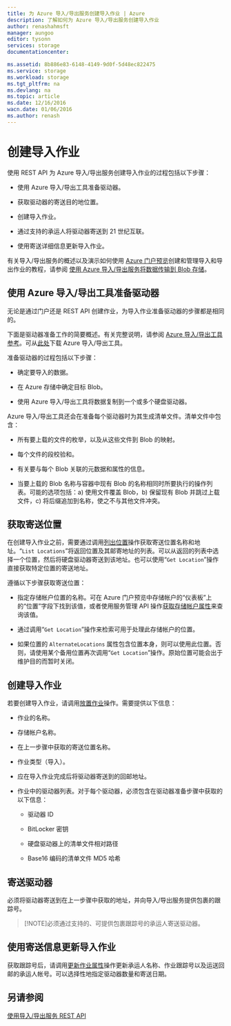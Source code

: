 ```yaml
---
title: 为 Azure 导入/导出服务创建导入作业 | Azure
description: 了解如何为 Azure 导入/导出服务创建导入作业
author: renashahmsft
manager: aungoo
editor: tysonn
services: storage
documentationcenter: 

ms.assetid: 8b886e83-6148-4149-9d0f-5d48ec822475
ms.service: storage
ms.workload: storage
ms.tgt_pltfrm: na
ms.devlang: na
ms.topic: article
ms.date: 12/16/2016
wacn.date: 01/06/2016
ms.author: renash
---
```


# 创建导入作业

使用 REST API 为 Azure 导入/导出服务创建导入作业的过程包括以下步骤：

-   使用 Azure 导入/导出工具准备驱动器。

-   获取驱动器的寄送目的地位置。

-   创建导入作业。

-   通过支持的承运人将驱动器寄送到 21 世纪互联。

-   使用寄送详细信息更新导入作业。

 有关导入/导出服务的概述以及演示如何使用 [Azure 门户预览](https://portal.azure.cn/)创建和管理导入和导出作业的教程，请参阅 [使用 Azure 导入/导出服务将数据传输到 Blob 存储](./storage-import-export-service.md)。

## 使用 Azure 导入/导出工具准备驱动器

无论是通过门户还是 REST API 创建作业，为导入作业准备驱动器的步骤都是相同的。

下面是驱动器准备工作的简要概述。有关完整说明，请参阅 [Azure 导入/导出工具参考](./storage-import-export-tool-how-to-v1.md)。可从[此处](http://go.microsoft.com/fwlink/?LinkID=301900)下载 Azure 导入/导出工具。

准备驱动器的过程包括以下步骤：

-   确定要导入的数据。

-   在 Azure 存储中确定目标 Blob。

-   使用 Azure 导入/导出工具将数据复制到一个或多个硬盘驱动器。

 Azure 导入/导出工具还会在准备每个驱动器时为其生成清单文件。清单文件中包含：

-   所有要上载的文件的枚举，以及从这些文件到 Blob 的映射。

-   每个文件的段校验和。

-   有关要与每个 Blob 关联的元数据和属性的信息。

-   当要上载的 Blob 名称与容器中现有 Blob 的名称相同时所要执行的操作列表。可能的选项包括：a) 使用文件覆盖 Blob，b) 保留现有 Blob 并跳过上载文件，c) 将后缀追加到名称，使之不与其他文件冲突。

## 获取寄送位置

在创建导入作业之前，需要通过调用[列出位置](https://docs.microsoft.com/zh-CN/rest/api/storageimportexport/listlocations)操作获取寄送位置名称和地址。“`List Locations`”将返回位置及其邮寄地址的列表。可以从返回的列表中选择一个位置，然后将硬盘驱动器寄送到该地址。也可以使用“`Get Location`”操作直接获取特定位置的寄送地址。

 遵循以下步骤获取寄送位置：

-   指定存储帐户位置的名称。可在 Azure 门户预览中存储帐户的“仪表板”上的“位置”字段下找到该值，或者使用服务管理 API 操作[获取存储帐户属性](https://docs.microsoft.com/zh-CN/rest/api/storagerp/storageaccounts#StorageAccounts_GetProperties)来查询该值。

-   通过调用“`Get Location`”操作来检索可用于处理此存储帐户的位置。

-   如果位置的 `AlternateLocations` 属性包含位置本身，则可以使用此位置。否则，请使用某个备用位置再次调用“`Get Location`”操作。原始位置可能会出于维护目的而暂时关闭。

## 创建导入作业
若要创建导入作业，请调用[放置作业](https://docs.microsoft.com/zh-CN/rest/api/storageimportexport/jobs#Jobs_CreateOrUpdate)操作。需要提供以下信息：

-   作业的名称。

-   存储帐户名称。

-   在上一步骤中获取的寄送位置名称。

-   作业类型（导入）。

-   应在导入作业完成后将驱动器寄送到的回邮地址。

-   作业中的驱动器列表。对于每个驱动器，必须包含在驱动器准备步骤中获取的以下信息：

    -   驱动器 ID

    -   BitLocker 密钥

    -   硬盘驱动器上的清单文件相对路径

    -   Base16 编码的清单文件 MD5 哈希

## 寄送驱动器
必须将驱动器寄送到在上一步骤中获取的地址，并向导入/导出服务提供包裹的跟踪号。

> [!NOTE]必须通过支持的、可提供包裹跟踪号的承运人寄送驱动器。

## 使用寄送信息更新导入作业
获取跟踪号后，请调用[更新作业属性](https://docs.microsoft.com/zh-CN/rest/api/storageimportexport/jobs#Jobs_Update)操作更新承运人名称、作业跟踪号以及运送回邮的承运人帐号。可以选择性地指定驱动器数量和寄送日期。

## 另请参阅
[使用导入/导出服务 REST API](./storage-import-export-using-the-rest-api.md)

<!---HONumber=Mooncake_1226_2016-->